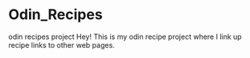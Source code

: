 # Odin_Recipes
odin recipes project
Hey! This is my odin recipe project where I link up recipe links to other web pages.